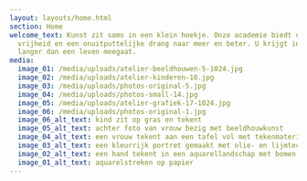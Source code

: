 ```yaml
---
layout: layouts/home.html
section: Home
welcome_text: Kunst zit soms in een klein hoekje. Onze academie biedt u veel
  vrijheid en een onuitputtelijke drang naar meer en beter. U krijgt iets dat
  langer dan een leven meegaat.
media:
  image_01: /media/uploads/atelier-beeldhouwen-5-1024.jpg
  image_02: /media/uploads/atelier-kinderen-10.jpg
  image_03: /media/uploads/photos-original-5.jpg
  image_04: /media/uploads/photos-small-14.jpg
  image_05: /media/uploads/atelier-grafiek-17-1024.jpg
  image_06: /media/uploads/photos-original-1.jpg
  image_06_alt_text: kind zit op gras en tekent
  image_05_alt_text: achter foto van vrouw bezig met beeldhouwkunst
  image_04_alt_text: een vrouw tekent aan een tafel vol met tekenmateriaal
  image_03_alt_text: een kleurrijk portret gemaakt met olie- en lijmtechniek
  image_02_alt_text: een hand tekent in een aquarellandschap met bomen zonder bladeren
  image_01_alt_text: aquarelstreken op papier
---
```

